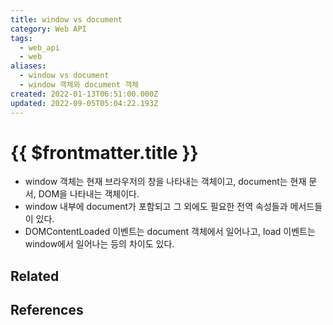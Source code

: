 ```yaml
---
title: window vs document
category: Web API
tags:
  - web_api
  - web
aliases:
  - window vs document
  - window 객체와 document 객체
created: 2022-01-13T06:51:00.000Z
updated: 2022-09-05T05:04:22.193Z
---
```


# {{ $frontmatter.title }}

- window 객체는 현재 브라우저의 창을 나타내는 객체이고, document는 현재 문서, DOM을 나타내는 객체이다.
- window 내부에 document가 포함되고 그 외에도 필요한 전역 속성들과 메서드들이 있다.
- DOMContentLoaded 이벤트는 document 객체에서 일어나고, load 이벤트는 window에서 일어나는 등의 차이도 있다.

## Related

## References

